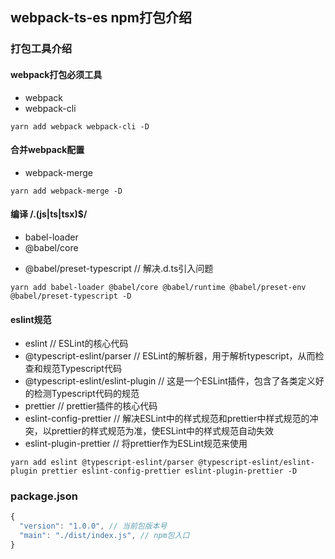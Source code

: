 ## webpack-ts-es npm打包介绍

### 打包工具介绍

#### webpack打包必须工具
* webpack
* webpack-cli
```
yarn add webpack webpack-cli -D
```

#### 合并webpack配置
* webpack-merge
```
yarn add webpack-merge -D
```

#### 编译 /\.(js|ts|tsx)$/
* babel-loader
* @babel/core
<!-- * @babel/runtime
* @babel/preset-env -->
* @babel/preset-typescript // 解决.d.ts引入问题
```
yarn add babel-loader @babel/core @babel/runtime @babel/preset-env @babel/preset-typescript -D
```

#### eslint规范
* eslint // ESLint的核心代码
* @typescript-eslint/parser // ESLint的解析器，用于解析typescript，从而检查和规范Typescript代码
* @typescript-eslint/eslint-plugin // 这是一个ESLint插件，包含了各类定义好的检测Typescript代码的规范
* prettier // prettier插件的核心代码
* eslint-config-prettier // 解决ESLint中的样式规范和prettier中样式规范的冲突，以prettier的样式规范为准，使ESLint中的样式规范自动失效
* eslint-plugin-prettier // 将prettier作为ESLint规范来使用
```
yarn add eslint @typescript-eslint/parser @typescript-eslint/eslint-plugin prettier eslint-config-prettier eslint-plugin-prettier -D
```

### package.json
``` javascript
{
  "version": "1.0.0", // 当前包版本号
  "main": "./dist/index.js", // npm包入口
}
```